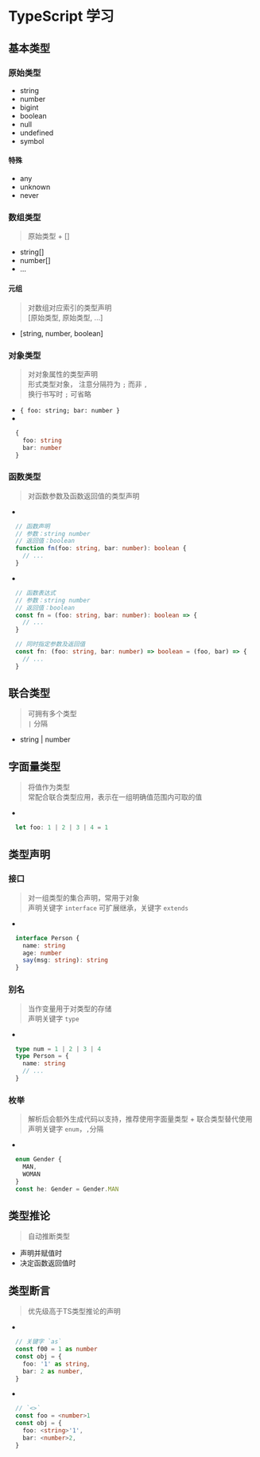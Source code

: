 # TypeScript 学习

## 基本类型

### 原始类型

- string
- number
- bigint
- boolean
- null
- undefined
- symbol

#### 特殊

- any
- unknown
- never

### 数组类型

> 原始类型 + []

- string[]
- number[]
- ...


#### 元组

> 对数组对应索引的类型声明  
> [原始类型, 原始类型, ...]

- [string, number, boolean]

### 对象类型

> 对对象属性的类型声明  
> 形式类型对象， 注意分隔符为 `;` 而非 `,`  
> 换行书写时 `;` 可省略  

- `{ foo: string; bar: number }`
- 

  ```ts
    {
      foo: string
      bar: number
    }
  ```

### 函数类型

> 对函数参数及函数返回值的类型声明

- 

  ```ts
    // 函数声明
    // 参数：string number
    // 返回值：boolean
    function fn(foo: string, bar: number): boolean {
      // ...
    }
  ```

- 
  
  ```ts
    // 函数表达式
    // 参数：string number
    // 返回值：boolean
    const fn = (foo: string, bar: number): boolean => {
      // ...
    }

    // 同时指定参数及返回值
    const fn: (foo: string, bar: number) => boolean = (foo, bar) => {
      // ...
    }
  ```

## 联合类型

> 可拥有多个类型  
> `|` 分隔  

- string | number

## 字面量类型

> 将值作为类型  
> 常配合联合类型应用，表示在一组明确值范围内可取的值

- 
  
  ```ts
    let foo: 1 | 2 | 3 | 4 = 1
  ```

## 类型声明

### 接口

> 对一组类型的集合声明，常用于对象  
> 声明关键字 `interface` 
> 可扩展继承，关键字 `extends`

- 
  
  ```ts
    interface Person {
      name: string
      age: number
      say(msg: string): string
    }
  ```

### 别名

> 当作变量用于对类型的存储  
> 声明关键字 `type`  

- 
  
  ```ts
    type num = 1 | 2 | 3 | 4
    type Person = {
      name: string
      // ...
    }
  ```

### 枚举

> 解析后会额外生成代码以支持，推荐使用字面量类型 + 联合类型替代使用  
> 声明关键字 `enum`，`,`分隔

- 
  
  ```ts
    enum Gender {
      MAN,
      WOMAN
    }
    const he: Gender = Gender.MAN
  ```

## 类型推论

> 自动推断类型  

- 声明并赋值时
- 决定函数返回值时

## 类型断言

> 优先级高于TS类型推论的声明

- 

  ```ts
    // 关键字 `as`
    const f00 = 1 as number
    const obj = {
      foo: '1' as string,
      bar: 2 as number,
    }
  ```

- 

  ```ts
    // `<>` 
    const foo = <number>1
    const obj = {
      foo: <string>'1',
      bar: <number>2,
    }
  ```
